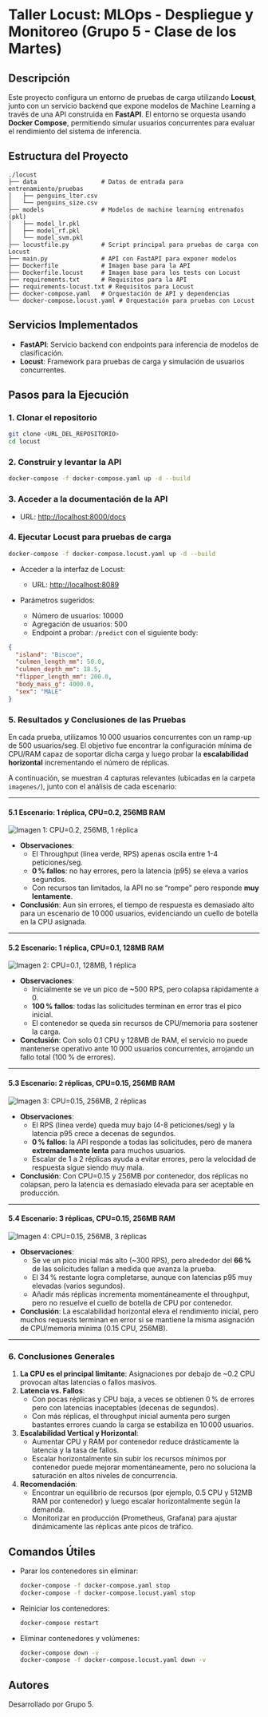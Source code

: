 # Taller Locust: MLOps - Despliegue y Monitoreo (Grupo 5 - Clase de los Martes)

## Descripción

Este proyecto configura un entorno de pruebas de carga utilizando **Locust**, junto con un servicio backend que expone modelos de Machine Learning a través de una API construida en **FastAPI**. El entorno se orquesta usando **Docker Compose**, permitiendo simular usuarios concurrentes para evaluar el rendimiento del sistema de inferencia.

## Estructura del Proyecto

```
./locust
├── data                  # Datos de entrada para entrenamiento/pruebas
│   ├── penguins_lter.csv
│   └── penguins_size.csv
├── models                # Modelos de machine learning entrenados (pkl)
│   ├── model_lr.pkl
│   ├── model_rf.pkl
│   └── model_svm.pkl
├── locustfile.py         # Script principal para pruebas de carga con Locust
├── main.py               # API con FastAPI para exponer modelos
├── Dockerfile            # Imagen base para la API
├── Dockerfile.locust     # Imagen base para los tests con Locust
├── requirements.txt      # Requisitos para la API
├── requirements-locust.txt # Requisitos para Locust
├── docker-compose.yaml   # Orquestación de API y dependencias
└── docker-compose.locust.yaml # Orquestación para pruebas con Locust
```

## Servicios Implementados

- **FastAPI**: Servicio backend con endpoints para inferencia de modelos de clasificación.
- **Locust**: Framework para pruebas de carga y simulación de usuarios concurrentes.

## Pasos para la Ejecución

### 1. Clonar el repositorio

```bash
git clone <URL_DEL_REPOSITORIO>
cd locust
```

### 2. Construir y levantar la API

```bash
docker-compose -f docker-compose.yaml up -d --build
```

### 3. Acceder a la documentación de la API

- URL: [http://localhost:8000/docs](http://localhost:8000/docs)

### 4. Ejecutar Locust para pruebas de carga

```bash
docker-compose -f docker-compose.locust.yaml up -d --build
```

- Acceder a la interfaz de Locust:
  - URL: [http://localhost:8089](http://localhost:8089)

- Parámetros sugeridos:
  - Número de usuarios: 10000
  - Agregación de usuarios: 500
  - Endpoint a probar: `/predict` con el siguiente body:

```json
{
  "island": "Biscoe",
  "culmen_length_mm": 50.0,
  "culmen_depth_mm": 18.5,
  "flipper_length_mm": 200.0,
  "body_mass_g": 4000.0,
  "sex": "MALE"
}
```


### 5. Resultados y Conclusiones de las Pruebas

En cada prueba, utilizamos 10 000 usuarios concurrentes con un ramp-up de 500 usuarios/seg. El objetivo fue encontrar la configuración mínima de CPU/RAM capaz de soportar dicha carga y luego probar la **escalabilidad horizontal** incrementando el número de réplicas.

A continuación, se muestran 4 capturas relevantes (ubicadas en la carpeta `imagenes/`), junto con el análisis de cada escenario:

---

#### 5.1 Escenario: 1 réplica, CPU=0.2, 256MB RAM

![Imagen 1: CPU=0.2, 256MB, 1 réplica](imagenes/imagen_1.png)

- **Observaciones**:  
  - El Throughput (línea verde, RPS) apenas oscila entre 1-4 peticiones/seg.  
  - **0 % fallos**: no hay errores, pero la latencia (p95) se eleva a varios segundos.  
  - Con recursos tan limitados, la API no se “rompe” pero responde **muy lentamente**.  
- **Conclusión**: Aun sin errores, el tiempo de respuesta es demasiado alto para un escenario de 10 000 usuarios, evidenciando un cuello de botella en la CPU asignada.

---

#### 5.2 Escenario: 1 réplica, CPU=0.1, 128MB RAM

![Imagen 2: CPU=0.1, 128MB, 1 réplica](imagenes/imagen_5.png)

- **Observaciones**:  
  - Inicialmente se ve un pico de ~500 RPS, pero colapsa rápidamente a 0.  
  - **100 % fallos**: todas las solicitudes terminan en error tras el pico inicial.  
  - El contenedor se queda sin recursos de CPU/memoria para sostener la carga.  
- **Conclusión**: Con solo 0.1 CPU y 128MB de RAM, el servicio no puede mantenerse operativo ante 10 000 usuarios concurrentes, arrojando un fallo total (100 % de errores).

---

#### 5.3 Escenario: 2 réplicas, CPU=0.15, 256MB RAM

![Imagen 3: CPU=0.15, 256MB, 2 réplicas](imagenes/imagen_8.png)

- **Observaciones**:  
  - El RPS (línea verde) queda muy bajo (4-8 peticiones/seg) y la latencia p95 crece a decenas de segundos.  
  - **0 % fallos**: la API responde a todas las solicitudes, pero de manera **extremadamente lenta** para muchos usuarios.  
  - Escalar de 1 a 2 réplicas ayuda a evitar errores, pero la velocidad de respuesta sigue siendo muy mala.  
- **Conclusión**: Con CPU=0.15 y 256MB por contenedor, dos réplicas no colapsan, pero la latencia es demasiado elevada para ser aceptable en producción.

---

#### 5.4 Escenario: 3 réplicas, CPU=0.15, 256MB RAM

![Imagen 4: CPU=0.15, 256MB, 3 réplicas](imagenes/imagen_9.png)

- **Observaciones**:  
  - Se ve un pico inicial más alto (~300 RPS), pero alrededor del **66 %** de las solicitudes fallan a medida que avanza la prueba.  
  - El 34 % restante logra completarse, aunque con latencias p95 muy elevadas (varios segundos).  
  - Añadir más réplicas incrementa momentáneamente el throughput, pero no resuelve el cuello de botella de CPU por contenedor.  
- **Conclusión**: La escalabilidad horizontal eleva el rendimiento inicial, pero muchos requests terminan en error si se mantiene la misma asignación de CPU/memoria mínima (0.15 CPU, 256MB).

---

### 6. Conclusiones Generales

1. **La CPU es el principal limitante**: Asignaciones por debajo de ~0.2 CPU provocan altas latencias o fallos masivos.  
2. **Latencia vs. Fallos**:  
   - Con pocas réplicas y CPU baja, a veces se obtienen 0 % de errores pero con latencias inaceptables (decenas de segundos).  
   - Con más réplicas, el throughput inicial aumenta pero surgen bastantes errores cuando la carga se estabiliza en 10 000 usuarios.  
3. **Escalabilidad Vertical y Horizontal**:  
   - Aumentar CPU y RAM por contenedor reduce drásticamente la latencia y la tasa de fallos.  
   - Escalar horizontalmente sin subir los recursos mínimos por contenedor puede mejorar momentáneamente, pero no soluciona la saturación en altos niveles de concurrencia.  
4. **Recomendación**:  
   - Encontrar un equilibrio de recursos (por ejemplo, 0.5 CPU y 512MB RAM por contenedor) y luego escalar horizontalmente según la demanda.  
   - Monitorizar en producción (Prometheus, Grafana) para ajustar dinámicamente las réplicas ante picos de tráfico.


## Comandos Útiles

- Parar los contenedores sin eliminar:
  ```bash
  docker-compose -f docker-compose.yaml stop
  docker-compose -f docker-compose.locust.yaml stop
  ```

- Reiniciar los contenedores:
  ```bash
  docker-compose restart
  ```

- Eliminar contenedores y volúmenes:
  ```bash
  docker-compose down -v
  docker-compose -f docker-compose.locust.yaml down -v
  ```

## Autores

Desarrollado por Grupo 5.
